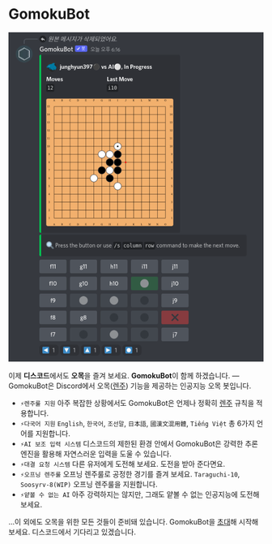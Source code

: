 # GomokuBot

![](https://github.com/junghyun397/GomokuBot/blob/master/images/discord-in-game.png?raw=true)

이제 **디스코드**에서도 **오목**을 즐겨 보세요. **GomokuBot**이 함께 하겠습니다. ― GomokuBot은 Discord에서 오목([렌주](https://www.renju.net/rules/)) 기능을 제공하는 인공지능 오목 봇입니다.

* ``⚡렌주룰 지원`` 아주 복잡한 상황에서도 GomokuBot은 언제나 정확히 [렌주](https://www.renju.net/rules/) 규칙을 적용합니다.
* ``⚡다국어 지원`` ``English``, ``한국어``, ``조선말``, ``日本語``, ``國漢文混用體``, ``Tiếng Việt`` 총 6가지 언어를 지원합니다.
* ``⚡AI 보조 입력 시스템`` 디스코드의 제한된 환경 안에서 GomokuBot은 강력한 추론 엔진을 활용해 자연스러운 입력을 도울 수 있습니다.
* ``⚡대결 요청 시스템`` 다른 유저에게 도전해 보세요. 도전을 받아 준다면요.
* ``⚡오프닝 렌주룰`` 오프닝 렌주룰로 공정한 경기를 즐겨 보세요. ``Taraguchi-10``, ``Soosyrv-8(WIP)`` 오프닝 렌주룰을 지원합니다.
* ``⚡얕볼 수 없는 AI`` 아주 강력하지는 않지만, 그래도 얕볼 수 없는 인공지능에 도전해 보세요.

...이 외에도 오목을 위한 모든 것들이 준비돼 있습니다. GomokuBot을 [초대](https://discord.com/api/oauth2/authorize?client_id=452520939792498689&permissions=137439266880&scope=bot%20applications.commands)해 시작해 보세요. 디스코드에서 기다리고 있겠습니다. 
